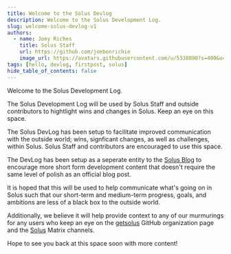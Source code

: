 ```yaml
---
title: Welcome to the Solus Devlog
description: Welcome to the Solus Development Log.
slug: welcome-solus-devlog-v1
authors:
  - name: Joey Riches
    title: Solus Staff
    url: https://github.com/joebonrichie
    image_url: https://avatars.githubusercontent.com/u/5338090?s=400&u=f77ed45c7e83814ce3e8bd199fc293bd5b53682b&v=4
tags: [hello, devlog, firstpost, solus]
hide_table_of_contents: false
---
```


Welcome to the Solus Development Log.

The Solus Development Log will be used by Solus Staff and outside contributors to hightlight wins and changes in Solus. Keep an eye on this space.

<!-- truncate -->

The Solus DevLog has been setup to facilitate improved communication with the outside world; wins, signficant changes, as well as challenges, within Solus. Solus Staff and contributors are encouraged to use this space.

The DevLog has been setup as a seperate entity to the [Solus Blog](https://getsol.us/blog/) to encourage more short form development content that doesn't require the same level of polish as an official blog post.

It is hoped that this will be used to help communicate what's going on in Solus such that our short-term and medium-term progress, goals, and ambitions are less of a black box to the outside world.

Additionally, we believe it will help provide context to any of our murmurings for any users who keep an eye on the [getsolus](https://github.com/getsolus/) GitHub organization page and the [Solus](https://matrix.to/#/#solus:matrix.org) Matrix channels.

Hope to see you back at this space soon with more content!
